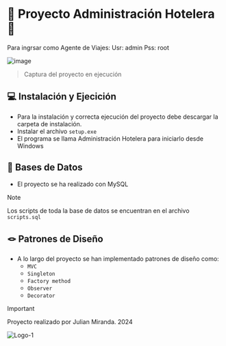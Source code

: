 # 🏨 Proyecto Administración Hotelera 🏨
Para ingrsar como Agente de Viajes:
Usr: admin
Pss: root

![image](https://github.com/JulianMi12/Administracion-Hotelera/assets/71536893/7bf5feeb-f953-4953-b65e-fde5174b587c)
> Captura del proyecto en ejecución


## 💻 Instalación y Ejecición

- Para la instalación y correcta ejecución del proyecto debe  descargar la carpeta de instalación.
- Instalar el archivo `setup.exe`
- El programa se llama Administración Hotelera para iniciarlo desde Windows

## 💾 Bases de Datos
- El proyecto se ha realizado con MySQL
> [!NOTE]
Los scripts de toda la base de datos se encuentran en el archivo `scripts.sql`

## 🪢 Patrones de Diseño
- A lo largo del proyecto se han implementado patrones de diseño como:
  - `MVC`
  - `Singleton`
  - `Factory method`
  - `Observer`
  - `Decorator`


> [!IMPORTANT]
Proyecto realizado por Julian Miranda.
2024

![Logo-1](https://github.com/JulianMi12/Administracion-Hotelera/assets/71536893/892b1ce9-d87c-42a2-a10f-a860cafb7811)









